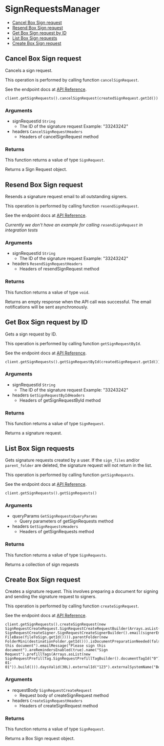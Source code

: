 # SignRequestsManager


- [Cancel Box Sign request](#cancel-box-sign-request)
- [Resend Box Sign request](#resend-box-sign-request)
- [Get Box Sign request by ID](#get-box-sign-request-by-id)
- [List Box Sign requests](#list-box-sign-requests)
- [Create Box Sign request](#create-box-sign-request)

## Cancel Box Sign request

Cancels a sign request.

This operation is performed by calling function `cancelSignRequest`.

See the endpoint docs at
[API Reference](https://developer.box.com/reference/post-sign-requests-id-cancel/).

<!-- sample post_sign_requests_id_cancel -->
```
client.getSignRequests().cancelSignRequest(createdSignRequest.getId())
```

### Arguments

- signRequestId `String`
  - The ID of the signature request Example: "33243242"
- headers `CancelSignRequestHeaders`
  - Headers of cancelSignRequest method


### Returns

This function returns a value of type `SignRequest`.

Returns a Sign Request object.


## Resend Box Sign request

Resends a signature request email to all outstanding signers.

This operation is performed by calling function `resendSignRequest`.

See the endpoint docs at
[API Reference](https://developer.box.com/reference/post-sign-requests-id-resend/).

*Currently we don't have an example for calling `resendSignRequest` in integration tests*

### Arguments

- signRequestId `String`
  - The ID of the signature request Example: "33243242"
- headers `ResendSignRequestHeaders`
  - Headers of resendSignRequest method


### Returns

This function returns a value of type `void`.

Returns an empty response when the API call was successful.
The email notifications will be sent asynchronously.


## Get Box Sign request by ID

Gets a sign request by ID.

This operation is performed by calling function `getSignRequestById`.

See the endpoint docs at
[API Reference](https://developer.box.com/reference/get-sign-requests-id/).

<!-- sample get_sign_requests_id -->
```
client.getSignRequests().getSignRequestById(createdSignRequest.getId())
```

### Arguments

- signRequestId `String`
  - The ID of the signature request Example: "33243242"
- headers `GetSignRequestByIdHeaders`
  - Headers of getSignRequestById method


### Returns

This function returns a value of type `SignRequest`.

Returns a signature request.


## List Box Sign requests

Gets signature requests created by a user. If the `sign_files` and/or
`parent_folder` are deleted, the signature request will not return in the list.

This operation is performed by calling function `getSignRequests`.

See the endpoint docs at
[API Reference](https://developer.box.com/reference/get-sign-requests/).

<!-- sample get_sign_requests -->
```
client.getSignRequests().getSignRequests()
```

### Arguments

- queryParams `GetSignRequestsQueryParams`
  - Query parameters of getSignRequests method
- headers `GetSignRequestsHeaders`
  - Headers of getSignRequests method


### Returns

This function returns a value of type `SignRequests`.

Returns a collection of sign requests


## Create Box Sign request

Creates a signature request. This involves preparing a document for signing and
sending the signature request to signers.

This operation is performed by calling function `createSignRequest`.

See the endpoint docs at
[API Reference](https://developer.box.com/reference/post-sign-requests/).

<!-- sample post_sign_requests -->
```
client.getSignRequests().createSignRequest(new SignRequestCreateRequest.SignRequestCreateRequestBuilder(Arrays.asList(new SignRequestCreateSigner.SignRequestCreateSignerBuilder().email(signerEmail).role(SignRequestCreateSignerRoleField.SIGNER).isInPerson(false).embedUrlExternalUserId("123").declinedRedirectUrl("https://www.box.com").loginRequired(false).password("password").suppressNotifications(true).build())).sourceFiles(Arrays.asList(new FileBase(fileToSign.getId()))).parentFolder(new FolderMini(destinationFolder.getId())).isDocumentPreparationNeeded(false).redirectUrl("https://www.box.com").declinedRedirectUrl("https://www.box.com").areTextSignaturesEnabled(true).emailSubject("Sign this document").emailMessage("Please sign this document").areRemindersEnabled(true).name("Sign Request").prefillTags(Arrays.asList(new SignRequestPrefillTag.SignRequestPrefillTagBuilder().documentTagId("0").dateValue(dateFromString("2035-01-01")).build())).daysValid(30L).externalId("123").externalSystemName("BoxSignIntegration").build())
```

### Arguments

- requestBody `SignRequestCreateRequest`
  - Request body of createSignRequest method
- headers `CreateSignRequestHeaders`
  - Headers of createSignRequest method


### Returns

This function returns a value of type `SignRequest`.

Returns a Box Sign request object.


